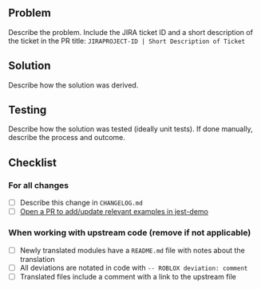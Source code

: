 ## Problem
Describe the problem. Include the JIRA ticket ID and a short description of the ticket in the PR title: `JIRAPROJECT-ID | Short Description of Ticket`

## Solution
Describe how the solution was derived.

## Testing
Describe how the solution was tested (ideally unit tests). If done manually, describe the process and outcome.

## Checklist
### For all changes
- [ ] Describe this change in `CHANGELOG.md`
- [ ] [Open a PR to add/update relevant examples in jest-demo](https://github.com/Roblox/jest-demo)
### When working with upstream code (remove if not applicable)
- [ ] Newly translated modules have a `README.md` file with notes about the translation
- [ ] All deviations are notated in code with `-- ROBLOX deviation: comment`
- [ ] Translated files include a comment with a link to the upstream file
